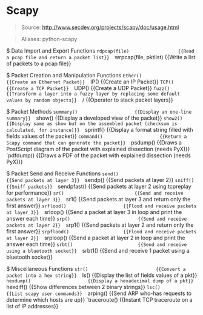 # Scapy

> Source: http://www.secdev.org/projects/scapy/doc/usage.html

> Aliases: python-scapy

$ Data Import and Export Functions
    `rdpcap(file)                  {{Read a pcap file and return a packet list}} 
    `wrpcap(file, pktlist)         {{Write a list of packets to a pcap file}} 

$ Packet Creation and Manipulation Functions
    `Ether()                       {{Create an Ethernet Packet}} 
    `IP()                          {{Create an IP Packet}} 
    `TCP()                         {{Create a TCP Packet}} 
    `UDP()                         {{Create a UDP Packet}} 
    `fuzz()                        {{Transform a layer into a fuzzy layer by replacing some default values by random objects}} 
    `/                             {{Operator to stack packet layers}} 

$ Packet Methods
    `summary()                     {{Display an one-line summary}} 
    `show()                        {{Display a developed view of the packet}} 
    `show2()                       {{Display same as show but on the assembled packet (checksum is calculated, for instance)}} 
    `sprintf()                     {{Display a format string filled with fields values of the packet}} 
    `command()                     {{Return a Scapy command that can generate the packet}} 
    `psdump()                      {{Draws a PostScript diagram of the packet with explained dissection (needs PyX)}} 
    `pdfdump()                     {{Draws a PDF of the packet with explained dissection (needs PyX)}} 

$ Packet Send and Receive Functions
    `send()                        {{Send packets at layer 3}} 
    `sendp()                       {{Send packets at layer 2}} 
    `sniff()                       {{Sniff packets}} 
    `sendpfast()                   {{Send packets at layer 2 using tcpreplay for performance}} 
    `sr()                          {{Send and receive packets at layer 3}} 
    `sr1()                         {{Send packets at layer 3 and return only the first answer}} 
    `srflood()                     {{Flood and receive packets at layer 3}} 
    `srloop()                      {{Send a packet at layer 3 in loop and print the answer each time}} 
    `srp()                         {{Send and receive packets at layer 2}} 
    `srp1()                        {{Send packets at layer 2 and return only the first answer}} 
    `srpflood()                    {{Flood and receive packets at layer 2}} 
    `srploop()                     {{Send a packet at layer 2 in loop and print the answer each time}} 
    `srbt()                        {{Send and receive using a bluetooth socket}} 
    `srbt1()                       {{Send and receive 1 packet using a bluetooth socket}} 

$ Miscellaneous Functions
    `str()                         {{Convert a packet into a hex string}} 
    `ls()                          {{Display the list of fields values of a pkt}} 
    `hexdump()                     {{Display a hexadecimal dump of a pkt}} 
    `hexdiff()                     {{Show differences between 2 binary strings}} 
    `lsc()                         {{List scapy user commands}} 
    `arping()                      {{Send ARP who-has requests to determine which hosts are up}} 
    `traceroute()                  {{Instant TCP traceroute on a list of IP addresses}} 

